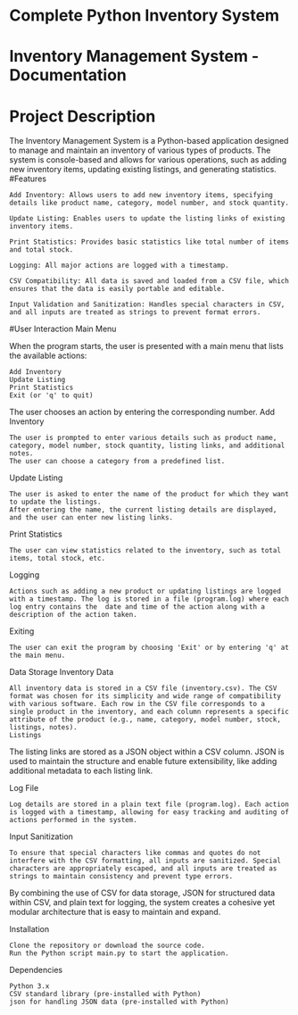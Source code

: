 # Complete Python Inventory System
# Inventory Management System - Documentation
# Project Description

The Inventory Management System is a Python-based application designed to manage and maintain an inventory of various types of products. The system is console-based and allows for various operations, such as adding new inventory items, updating existing listings, and generating statistics.
#Features

    Add Inventory: Allows users to add new inventory items, specifying details like product name, category, model number, and stock quantity.

    Update Listing: Enables users to update the listing links of existing inventory items.

    Print Statistics: Provides basic statistics like total number of items and total stock.

    Logging: All major actions are logged with a timestamp.

    CSV Compatibility: All data is saved and loaded from a CSV file, which ensures that the data is easily portable and editable.

    Input Validation and Sanitization: Handles special characters in CSV, and all inputs are treated as strings to prevent format errors.
#User Interaction
Main Menu

When the program starts, the user is presented with a main menu that lists the available actions:

    Add Inventory
    Update Listing
    Print Statistics
    Exit (or 'q' to quit)

The user chooses an action by entering the corresponding number.
Add Inventory

    The user is prompted to enter various details such as product name, category, model number, stock quantity, listing links, and additional notes.
    The user can choose a category from a predefined list.

Update Listing

    The user is asked to enter the name of the product for which they want to update the listings.
    After entering the name, the current listing details are displayed, and the user can enter new listing links.

Print Statistics

    The user can view statistics related to the inventory, such as total items, total stock, etc.

Logging

    Actions such as adding a new product or updating listings are logged with a timestamp. The log is stored in a file (program.log) where each log entry contains the  date and time of the action along with a description of the action taken.
    
Exiting
    
    The user can exit the program by choosing 'Exit' or by entering 'q' at the main menu.
Data Storage
    Inventory Data
    
    All inventory data is stored in a CSV file (inventory.csv). The CSV format was chosen for its simplicity and wide range of compatibility with various software. Each row in the CSV file corresponds to a single product in the inventory, and each column represents a specific attribute of the product (e.g., name, category, model number, stock, listings, notes).
    Listings

The listing links are stored as a JSON object within a CSV column. JSON is used to maintain the structure and enable future extensibility, like adding additional metadata to each listing link.

Log File

    Log details are stored in a plain text file (program.log). Each action is logged with a timestamp, allowing for easy tracking and auditing of actions performed in the system.

Input Sanitization

    To ensure that special characters like commas and quotes do not interfere with the CSV formatting, all inputs are sanitized. Special characters are appropriately escaped, and all inputs are treated as strings to maintain consistency and prevent type errors.

By combining the use of CSV for data storage, JSON for structured data within CSV, and plain text for logging, the system creates a cohesive yet modular architecture that is easy to maintain and expand.

Installation

    Clone the repository or download the source code.
    Run the Python script main.py to start the application.

Dependencies

    Python 3.x
    CSV standard library (pre-installed with Python)
    json for handling JSON data (pre-installed with Python)
